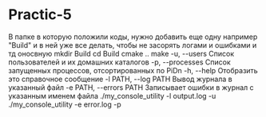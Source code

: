 # Practic-5
В папке в которую положили коды, нужно добавить еще одну например "Build" и в ней уже все делать, чтобы не засорять логами и ошибками и тд оносвную
mkdir Build
cd Build
cmake ..
make
-u, --users          Список пользователей и их домашних каталогов
-p, --processes      Список запущенных процессов, отсортированных по PiDn
-h, --help           Отобразить это справочное сообщение
-l PATH, --log PATH  Вывод журнала в указанный файл
-e PATH, --errors PATH Записывает ошибки в журнал с указанным именем файла
./my_console_utility -l output.log -u
./my_console_utility -e error.log -p
